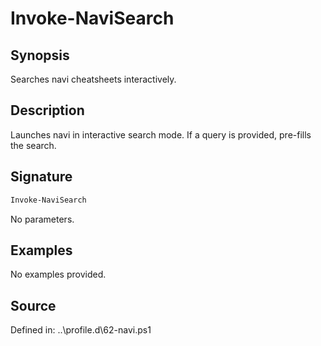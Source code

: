 # Invoke-NaviSearch

## Synopsis

Searches navi cheatsheets interactively.

## Description

Launches navi in interactive search mode. If a query is provided, pre-fills the search.

## Signature

```powershell
Invoke-NaviSearch
```

No parameters.

## Examples

No examples provided.

## Source

Defined in: ..\profile.d\62-navi.ps1
